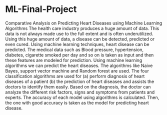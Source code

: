 # ML-Final-Project
Comparative Analysis on Predicting Heart Diseases using Machine Learning Algorithms
    The health care industry produces a huge amount of data. This data is not always made use 
to the full extent and is often underutilized. Using this huge amount of data, a disease can be 
detected, predicted or even cured. Using machine learning techniques, heart disease can be 
predicted. The medical data such as Blood pressure, hypertension, diabetes, cigarette smoked per 
day and so on is taken as input and then these features are modeled for prediction. Using machine 
learning algorithms we can predict the heart diseases. The algorithms like Naive Bayes, support 
vector machine and Random forest are used.
    The four classification algorithms are used for (a) perform diagnosis of heart diseases of a 
patient (b) the prediction of heart diseases and assists the doctors to identify them easily. Based on 
the diagnosis, the doctor can analyze the different risk factors, signs and symptoms from patients 
and experts. The accuracy of each model using algorithms is calculated. Then, the one with good 
accuracy is taken as the model for predicting heart disease.
